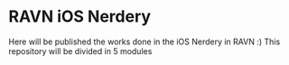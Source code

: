 # RAVN iOS Nerdery
Here will be published the works done in the iOS Nerdery in RAVN :)
This repository will be divided in 5 modules
